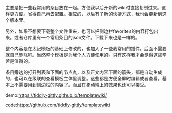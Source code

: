 主要是把一些我常用的条目放在一起。方便我以后开新的wiki时直接复制过来。这样更方便。省得自己再去配置。相应的，以后有了新的快捷方式，我也会更新到这个版本里。

另外，如果不想要下载整个文件重来，也可以把侧边栏favorites的内容打包出来。或者仓库里有一个常用条目的json文件。下载下来也是一样的。

整个内容是在太记模板的基础上修改的，也加入了一些我常用的插件。后面不需要就自己删除吧。当然整个模板是为我个人方便使用的。只有这样我才会觉得这些辛苦是值得的。

条目旁边的打开列表和下面的节点丸，以及正文内容下面的箭头，都是自动生成的，也可以在级联的查看模板主体里调整。这些都是方便全屏时编辑或者查看。基本上不需要用到侧边栏的内容了。而且在移动端上的效果也还可以接受。

demo:https://tiddly-gittly.github.io/templatewiki/

code:https://github.com/tiddly-gittly/templatewiki

